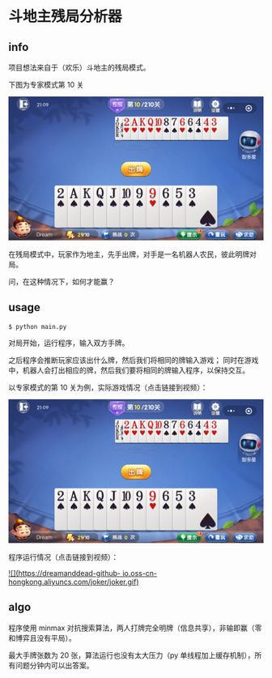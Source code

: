 # 斗地主残局分析器


## info

项目想法来自于（欢乐）斗地主的残局模式。

下图为专家模式第 10 关

![](./situation.png)

在残局模式中，玩家作为地主，先手出牌，对手是一名机器人农民，彼此明牌对局。

问，在这种情况下，如何才能赢？


## usage

```
$ python main.py
```

对局开始，运行程序，输入双方手牌。

之后程序会推断玩家应该出什么牌，然后我们将相同的牌输入游戏；
同时在游戏中，机器人会打出相应的牌，然后我们要将相同的牌输入程序，以保持交互。


以专家模式的第 10 关为例，实际游戏情况（点击链接到视频）：

[![](./situation.png)](https://dreamanddead-github-io.oss-cn-hongkong.aliyuncs.com/joker/fight.mp4)

程序运行情况（点击链接到视频）：

[![](https://dreamanddead-github-
io.oss-cn-hongkong.aliyuncs.com/joker/joker.gif)](https://dreamanddead-github-io.oss-cn-hongkong.aliyuncs.com/joker/joker.mp4)


## algo

程序使用 minmax 对抗搜索算法，两人打牌完全明牌（信息共享），非输即赢（零和博弈且没有平局）。

最大手牌张数为 20 张，算法运行也没有太大压力（py 单线程加上缓存机制），所有问题分钟内可以出答案。


